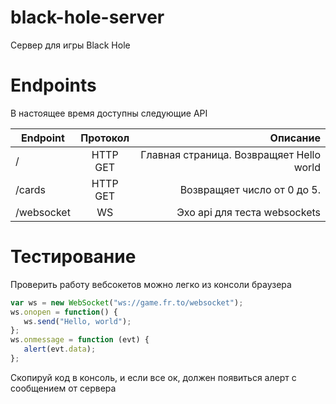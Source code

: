 # black-hole-server
Сервер для игры Black Hole

# Endpoints

В настоящее время доступны следующие API

| Endpoint        | Протокол           | Описание  |
| ------------- |:-------------:| -----:|
| /             | HTTP GET | Главная страница. Возвращяет Hello world |
| /cards      | HTTP GET      |   Возвращяет число от 0 до 5. |
| /websocket | WS      |    Эхо api для теста websockets |

# Тестирование
Проверить работу вебсокетов можно легко из консоли браузера
```javascript
var ws = new WebSocket("ws://game.fr.to/websocket");
ws.onopen = function() {
   ws.send("Hello, world");
};
ws.onmessage = function (evt) {
   alert(evt.data);
};
```
Скопируй код в консоль, и если все ок, должен появиться алерт с сообщением от сервера
